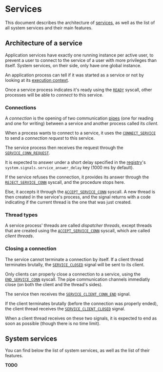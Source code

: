# Services

This document describes the architecture of [services](../technical/services.md), as well as the list of all system services and their main features.

## Architecture of a service

Application services have exactly one running instance per active user, to prevent a user to connect to the service of a user with more privileges than itself. System services, on their side, only have one global instance.

An application process can tell if it was started as a service or not by looking at its [execution context](applications/context.md).

Once a service process indicates it's ready using the [`READY`](syscalls.md#0x04-ready) syscall, other processes will be able to _connect_ to this service.

### Connections

A _connection_ is the opening of two communication [pipes](ipc.md#pipes) (one for reading and one for writing) between a service and another process called its _client_.

When a process wants to connect to a service, it uses the [`CONNECT_SERVICE`](syscalls.md#0x20-connect_service) to send a _connection request_ to this service.

The service process then receives the request through the [`SERVICE_CONN_REQUEST`](signals.md#0x30-service_conn_request).

It is expected to answer under a short delay specified in the [registry](registry.md)'s `system.signals.service_answer_delay` key (1000 ms by default).

If the service refuses the connection, it provides its answer through the [`REJECT_SERVICE_CONN`](syscalls.md#0x31-reject_service_conn) syscall, and the procedure stops here.

Else, it accepts it through the [`ACCEPT_SERVICE_CONN`](syscalls.md#0x30-accept_service_conn) syscall. A new thread is then created in the service's process, and the signal returns with a code indicating if the current thread is the one that was just created.

### Thread types

A service process' threads are called _dispatcher threads_, except threads that are created using the [`ACCEPT_SERVICE_CONN`](syscalls.md#0x30-accept_service_conn) syscall, which are called _client threads_.

### Closing a connection

The service cannot terminate a connection by itself.
If a client thread terminates brutally, the [`SERVICE_CLOSED`](signals.md#0x20-service_closed) signal will be sent to its client.

Only clients can properly close a connection to a service, using the [`END_SERVICE_CONN`](syscalls.md#0x21-end_service_conn) syscall. The pipe communication channels immediatly close (on both the client and the thread's sides).

The service then receives the [`SERVICE_CLIENT_CONN_END`](signals.md#0x31-service_client_conn_end) signal.

If the client terminates brutally (before the connection was properly ended), the client thread receives the [`SERVICE_CLIENT_CLOSED`](signals.md#0x32-service_client_closed) signal.

When a client thread receives on these two signals, it is expected to end as soon as possible (though there is no time limit).

## System services

You can find below the list of system services, as well as the list of their features.

**TODO**
